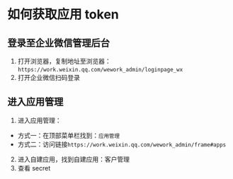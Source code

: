 # 如何获取应用 token


## 登录至企业微信管理后台

1. 打开浏览器，复制地址至浏览器：`https://work.weixin.qq.com/wework_admin/loginpage_wx`
2. 打开企业微信扫码登录


## 进入应用管理

1. 进入应用管理：
  * 方式一：在顶部菜单栏找到：`应用管理`
  * 方式二：访问链接`https://work.weixin.qq.com/wework_admin/frame#apps`
2. 进入自建应用，找到自建应用：客户管理
3. 查看 secret
